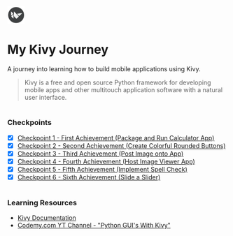 <img src="images/Kivy_logo.png" width="40" height="40"> <br/>
# My Kivy Journey 
A journey into learning how to build mobile applications using Kivy.
<br/>
> Kivy is a free and open source Python framework for developing mobile apps and other multitouch application software with a natural user interface.
#
### Checkpoints
- [x] [Checkpoint 1 - First Achievement (Package and Run Calculator App)](https://github.com/angelptli/my_kivy_journey/tree/master/exercises/01_calc)
- [x] [Checkpoint 2 - Second Achievement (Create Colorful Rounded Buttons)](https://github.com/angelptli/my_kivy_journey/tree/master/exercises/02_color_round_buttons)
- [x] [Checkpoint 3 - Third Achievement (Post Image onto App)](https://github.com/angelptli/my_kivy_journey/tree/master/exercises/03_upload_image)
- [x] [Checkpoint 4 - Fourth Achievement (Host Image Viewer App)](https://github.com/angelptli/my_kivy_journey/tree/master/exercises/04_image_view)
- [x] [Checkpoint 5 - Fifth Achievement (Implement Spell Check)](https://github.com/angelptli/my_kivy_journey/tree/master/exercises/05_spell_check)
- [x] [Checkpoint 6 - Sixth Achievement (Slide a Slider)](https://github.com/angelptli/my_kivy_journey/tree/master/exercises/06_slider)

#
### Learning Resources
- [Kivy Documentation](https://kivy.org/doc/stable/)
- [Codemy.com YT Channel - "Python GUI's With Kivy"](https://youtube.com/playlist?list=PLCC34OHNcOtpz7PJQ7Tv7hqFBP_xDDjqg)
